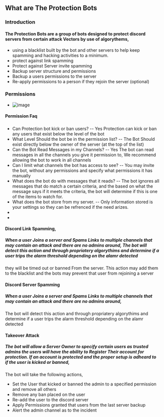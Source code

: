 ## What are The Protection Bots

### Introduction

#### The Protection Bots are a group of bots designed to protect discord servers from certain attack Vectors by use of algorythems,
-   using a blacklist built by the bot and other servers to help keep spamming and hacking activities to a minimum.
-   protect against link spamming
-   Protect against Server invite spamming
-   Backup server structure and permissions
-   Backup a users permissions to the server
-   Re-apply permissions to a person if they rejoin the server (optional)

### Permissions
- ![image](https://github.com/user-attachments/assets/6d032cf1-755b-4d7c-b9f7-517cd4f33819)

#### Permission Faq
#####
- Can Protection bot kick or ban users?
--   Yes Protection can kick or ban any users that exist below the level of the bot
- What Level Should the bot be in the permission list?
--   The Bot Should exist directly below the owner of the server (at the top of the list)
- Can the Bot Read Messages in my Channels?
--   Yes The bot can read messages in all the channels you give it permission to, We recommend allowing the bot to work in all channels
- Can I limit what channels the bot has access to see?
--   You may invite the bot, without any permissions and specify what permissions it has manually
- What does the bot do with messages that it reads?
--   The bot ignores all messages that do match a certain criteria, and the based on what the message says if it meets the criteria, the bot will determine if this is one of the items to watch for.
- What does the bot store from my server.
--   Only information stored is your settings so they can be refrenced if the need arizes.
- 
- 


#### Discord Link Spamming, 
##### When a user Joins a server and Spams Links to multiple channels that may contain an attack and there are no admins around, The bot will detect this action and through propriatery algorythims and determine if a user trips the alarm threshold depending on the alamr detected
they will be timed out or banned From the server. This action may add them to the blacklist and the bots may prevent that user from rejoining a server

#### Discord Server Spamming
##### When a user Joins a server and Spams Links to multiple channels that may contain an attack and there are no admins around,
The bot will detect this action and through propriatery algorythims and determine if a user trips the alarm threshold depending on the alamr detected

#### Takeover Attack
##### The bot will allow a Server Owner to specify certain users as trusted admins the users will have the ability to Register Their account for protection. If an account is protected and the proper setup is adheard to if the user is kicked or banned,
The bot will take the following actions,
-   Set the User that kicked or banned the admin to a specified permission and remove all others
-   Remove any ban placed on the user
-   Re-add the user to the discord server
-   Apply Permissions granted that users from the last server backup
-   Alert the admin channel as to the incident


